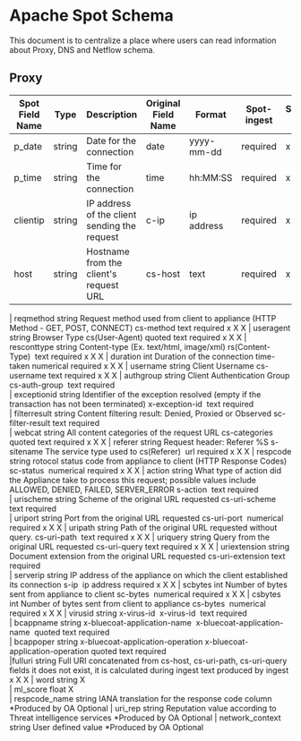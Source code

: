 # Apache Spot Schema 

This document is to centralize a place where users can read information about Proxy, DNS and Netflow schema.

## Proxy

| Spot Field Name | Type   | Description                                 | Original Field Name | Format     | Spot-ingest | Spot-ml | Spot-oa | Spot-ui | 
|-----------------|--------|---------------------------------------------|---------------------|------------|-------------|---------|---------|---------|
| p_date          | string | Date for the connection                     |        date         | yyyy-mm-dd |   required  |    x    |    x    |    x    |
| p_time	      | string | Time for the connection	                 |        time	       |  hh:MM:SS  |	required  |    x    |    x    |    x    |
| clientip        | string |IP address of the client sending the request |        c-ip	       | ip address	|   required  |    x	|    X	  |    X    |
| host        	  | string |Hostname from the client's request URL	     |       cs-host	   |    text	|   required  |    x	|    X	  |    X    |

| reqmethod	string	Request method used from client to appliance (HTTP Method - GET, POST, CONNECT)	cs-method	text	required	x	X	X
| useragent	string	Browser Type	cs(User-Agent)	quoted text	required	x	X	X
| resconttype	string	Content-type (Ex. text/html, image/xml)	rs(Content-Type) 	text	required	x	X	X
| duration	int	Duration of the connection	time-taken	numerical	required	x	X	X
| username	string	Client Username	cs-username	text	required	x	X	X
| authgroup	string	Client Authentication Group	cs-auth-group 	text	required			
| exceptionid	string	Identifier of the exception resolved (empty if the transaction has not been terminated)	x-exception-id 	text	required			
| filterresult	string	Content filtering result: Denied, Proxied or Observed	sc-filter-result	text	required			
| webcat	string	All content categories of the request URL	cs-categories 	quoted text	required	x	X	X
| referer	string	Request header: Referer %S s-sitename The service type used to	cs(Referer) 	url	required	x	X	X
| respcode	string	rotocol status code from appliance to client (HTTP Response Codes)	sc-status 	numerical	required	x	X	X
| action	string	What type of action did the Appliance take to process this request; possible values include ALLOWED, DENIED, FAILED, SERVER_ERROR	s-action 	text	required			
| urischeme	string	Scheme of the original URL requested	cs-uri-scheme 	text	required			
| uriport	string	Port from the original URL requested	cs-uri-port 	numerical	required	x	X	X
| uripath	string	Path of the original URL requested without query.	cs-uri-path 	text	required	x	X	X
| uriquery	string	Query from the original URL requested	cs-uri-query	text	required	x	X	X
| uriextension	string	Document extension from the original URL requested	cs-uri-extension	text	required			
| serverip	string	IP address of the appliance on which the client established its connection	s-ip 	ip address	required	x	X	X
| scbytes	int	Number of bytes sent from appliance to client	sc-bytes 	numerical	required	x	X	X
| csbytes	int	Number of bytes sent from client to appliance	cs-bytes 	numerical	required	x	X	X
| virusid	string	x-virus-id 	x-virus-id 	text	required			
| bcappname	string	x-bluecoat-application-name 	x-bluecoat-application-name 	quoted text	required			
| bcappoper	string	x-bluecoat-application-operation	x-bluecoat-application-operation	quoted text	required			
|fulluri	string	Full URI concatenated from cs-host, cs-uri-path, cs-uri-query fields	it does not exist, it is calculated during ingest	text	produced by ingest	x	X	X
| word	string						X	
| ml_score	float						X	
| respcode_name 	string	IANA translation for the response code column					*Produced by OA	Optional
| uri_rep	string	Reputation value according to Threat intelligence services					*Produced by OA	Optional
| network_context	string	User defined value					*Produced by OA	Optional
